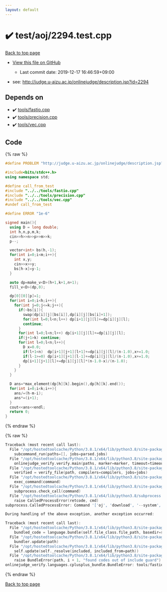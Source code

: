 ```yaml
---
layout: default
---
```


<!-- mathjax config similar to math.stackexchange -->
<script type="text/javascript" async
  src="https://cdnjs.cloudflare.com/ajax/libs/mathjax/2.7.5/MathJax.js?config=TeX-MML-AM_CHTML">
</script>
<script type="text/x-mathjax-config">
  MathJax.Hub.Config({
    TeX: { equationNumbers: { autoNumber: "AMS" }},
    tex2jax: {
      inlineMath: [ ['$','$'] ],
      processEscapes: true
    },
    "HTML-CSS": { matchFontHeight: false },
    displayAlign: "left",
    displayIndent: "2em"
  });
</script>

<script type="text/javascript" src="https://cdnjs.cloudflare.com/ajax/libs/jquery/3.4.1/jquery.min.js"></script>
<script src="https://cdn.jsdelivr.net/npm/jquery-balloon-js@1.1.2/jquery.balloon.min.js" integrity="sha256-ZEYs9VrgAeNuPvs15E39OsyOJaIkXEEt10fzxJ20+2I=" crossorigin="anonymous"></script>
<script type="text/javascript" src="../../../assets/js/copy-button.js"></script>
<link rel="stylesheet" href="../../../assets/css/copy-button.css" />


# :heavy_check_mark: test/aoj/2294.test.cpp

<a href="../../../index.html">Back to top page</a>

* <a href="{{ site.github.repository_url }}/blob/master/test/aoj/2294.test.cpp">View this file on GitHub</a>
    - Last commit date: 2019-12-17 16:46:59+09:00


* see: <a href="http://judge.u-aizu.ac.jp/onlinejudge/description.jsp?id=2294">http://judge.u-aizu.ac.jp/onlinejudge/description.jsp?id=2294</a>


## Depends on

* :heavy_check_mark: <a href="../../../library/tools/fastio.cpp.html">tools/fastio.cpp</a>
* :heavy_check_mark: <a href="../../../library/tools/precision.cpp.html">tools/precision.cpp</a>
* :heavy_check_mark: <a href="../../../library/tools/vec.cpp.html">tools/vec.cpp</a>


## Code

<a id="unbundled"></a>
{% raw %}
```cpp
#define PROBLEM "http://judge.u-aizu.ac.jp/onlinejudge/description.jsp?id=2294"

#include<bits/stdc++.h>
using namespace std;

#define call_from_test
#include "../../tools/fastio.cpp"
#include "../../tools/precision.cpp"
#include "../../tools/vec.cpp"
#undef call_from_test

#define ERROR "1e-6"

signed main(){
  using D = long double;
  int h,n,p,m,k;
  cin>>h>>n>>p>>m>>k;
  p--;

  vector<int> bs(h,-1);
  for(int i=0;i<m;i++){
    int x,y;
    cin>>x>>y;
    bs[h-x]=y-1;
  }

  auto dp=make_v<D>(h+1,k+1,n+1);
  fill_v<D>(dp,0);

  dp[0][0][p]=1;
  for(int i=0;i<h;i++){
    for(int j=0;j<=k;j++){
      if(~bs[i]){
        swap(dp[i][j][bs[i]],dp[i][j][bs[i]+1]);
        for(int l=0;l<n;l++) dp[i+1][j][l]+=dp[i][j][l];
        continue;
      }
      for(int l=0;l<n;l++) dp[i+1][j][l]+=dp[i][j][l];
      if(j+1>k) continue;
      for(int l=0;l<n;l++){
        D x=0.0;
        if(l+1<n)  dp[i+1][j+1][l+1]+=dp[i][j][l]/(n-1.0),x+=1.0;
        if(l-1>=0) dp[i+1][j+1][l-1]+=dp[i][j][l]/(n-1.0),x+=1.0;
        dp[i+1][j+1][l]+=dp[i][j][l]*(n-1.0-x)/(n-1.0);
      }
    }
  }

  D ans=*max_element(dp[h][k].begin(),dp[h][k].end());
  for(int i=0;i<k;i++){
    ans/=(h-m-i);
    ans*=(i+1);
  }
  cout<<ans<<endl;
  return 0;
}

```
{% endraw %}

<a id="bundled"></a>
{% raw %}
```cpp
Traceback (most recent call last):
  File "/opt/hostedtoolcache/Python/3.8.1/x64/lib/python3.8/site-packages/onlinejudge_verify/main.py", line 181, in main
    subcommand_run(paths=[], jobs=parsed.jobs)
  File "/opt/hostedtoolcache/Python/3.8.1/x64/lib/python3.8/site-packages/onlinejudge_verify/main.py", line 59, in subcommand_run
    onlinejudge_verify.verify.main(paths, marker=marker, timeout=timeout, jobs=jobs)
  File "/opt/hostedtoolcache/Python/3.8.1/x64/lib/python3.8/site-packages/onlinejudge_verify/verify.py", line 116, in main
    verified = verify_file(path, compilers=compilers, jobs=jobs)
  File "/opt/hostedtoolcache/Python/3.8.1/x64/lib/python3.8/site-packages/onlinejudge_verify/verify.py", line 70, in verify_file
    exec_command(command)
  File "/opt/hostedtoolcache/Python/3.8.1/x64/lib/python3.8/site-packages/onlinejudge_verify/verify.py", line 28, in exec_command
    subprocess.check_call(command)
  File "/opt/hostedtoolcache/Python/3.8.1/x64/lib/python3.8/subprocess.py", line 364, in check_call
    raise CalledProcessError(retcode, cmd)
subprocess.CalledProcessError: Command '['oj', 'download', '--system', '-d', '.verify-helper/cache/ad454c14bfdd77526dd7c6bc932b431e/test', 'https://yukicoder.me/problems/1948']' returned non-zero exit status 1.

During handling of the above exception, another exception occurred:

Traceback (most recent call last):
  File "/opt/hostedtoolcache/Python/3.8.1/x64/lib/python3.8/site-packages/onlinejudge_verify/docs.py", line 343, in write_contents
    bundled_code = language.bundle(self.file_class.file_path, basedir=self.cpp_source_path)
  File "/opt/hostedtoolcache/Python/3.8.1/x64/lib/python3.8/site-packages/onlinejudge_verify/languages/cplusplus.py", line 63, in bundle
    bundler.update(path)
  File "/opt/hostedtoolcache/Python/3.8.1/x64/lib/python3.8/site-packages/onlinejudge_verify/languages/cplusplus_bundle.py", line 182, in update
    self.update(self._resolve(included, included_from=path))
  File "/opt/hostedtoolcache/Python/3.8.1/x64/lib/python3.8/site-packages/onlinejudge_verify/languages/cplusplus_bundle.py", line 151, in update
    raise BundleError(path, i + 1, "found codes out of include guard")
onlinejudge_verify.languages.cplusplus_bundle.BundleError: tools/fastio.cpp: line 5: found codes out of include guard

```
{% endraw %}

<a href="../../../index.html">Back to top page</a>

